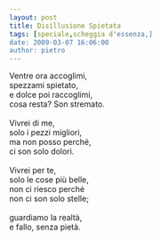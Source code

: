 ```yaml
---
layout: post
title: Disillusione Spietata
tags: [speciale,scheggia d'essenza,]
date: 2009-03-07 16:06:00
author: pietro
---
```

Ventre ora accoglimi,<br/>spezzami spietato,<br/>e dolce poi raccoglimi,<br/>cosa resta? Son stremato.<br/><br/>Vivrei di me,<br/>solo i pezzi migliori,<br/>ma non posso perché,<br/>ci son solo dolori.<br/><br/>Vivrei per te,<br/>solo le cose più belle,<br/>non ci riesco perché<br/>non ci son solo stelle;<br/><br/>guardiamo la realtà,<br/>e fallo, senza pietà.

